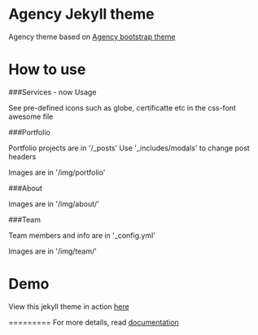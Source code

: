 Agency Jekyll theme
====================

Agency theme based on [Agency bootstrap theme ](http://startbootstrap.com/templates/agency/)

# How to use

###Services - now Usage

See pre-defined icons such as globe, certificatte etc in the css-font awesome file

###Portfolio 

Portfolio projects are in '/_posts'
Use '_includes/modals' to change post headers

Images are in '/img/portfolio'

###About

Images are in '/img/about/'

###Team

Team members and info are in '_config.yml'

Images are in '/img/team/'


# Demo

View this jekyll theme in action [here](https://y7kim.github.io/agency-jekyll-theme)

=========
For more details, read [documentation](http://jekyllrb.com/)
